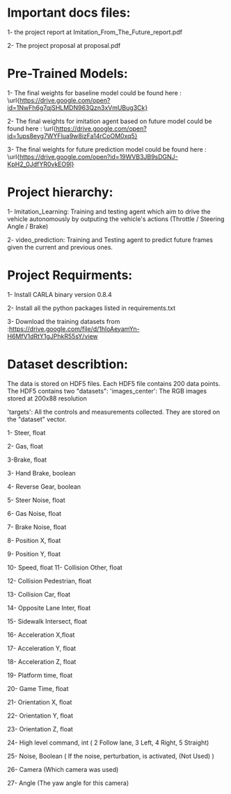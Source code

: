 # Important docs files:
1- the project report at Imitation_From_The_Future_report.pdf

2- The project proposal at proposal.pdf

# Pre-Trained Models:
1- The final weights for baseline model could be found here : \url{https://drive.google.com/open?id=1NwFh6g7qjSHLMDN963Qzn3xVmUBug3Ck} 

2- The final weights for imitation agent based on future model could be found here :
\url{https://drive.google.com/open?id=1ups8eyg7WYFlua9w8izFa14rCoOM0xq5} 

3- The final weights for future prediction model could be found here :
\url{https://drive.google.com/open?id=19WVB3JB9sDGNJ-KpH2_0JdfYR0vkEO9l} 

# Project hierarchy:
1- Imitation_Learning: Training and testing agent which aim to drive the vehicle autonomously by outputing the vehicle's actions (Throttle / Steering Angle / Brake)

2- video_prediction: Training and Testing agent to predict future frames given the current and previous ones.

# Project Requirments:
1- Install CARLA binary version 0.8.4

2- Install all the python packages listed in requirements.txt

3- Download the training datasets from :https://drive.google.com/file/d/1hloAeyamYn-H6MfV1dRtY1gJPhkR55sY/view

# Dataset describtion:
The data is stored on HDF5 files. Each HDF5 file contains 200 data points. The HDF5 contains two "datasets": 'images_center': 
The RGB images stored at 200x88 resolution

'targets': 
All the controls and measurements collected. They are stored on the "dataset" vector.

1- Steer, float

2- Gas, float

3-Brake, float

3- Hand Brake, boolean

4- Reverse Gear, boolean

5- Steer Noise, float

6- Gas Noise, float

7- Brake Noise, float

8- Position X, float

9- Position Y, float

10- Speed, float
11- Collision Other, float

12- Collision Pedestrian, float

13- Collision Car, float

14- Opposite Lane Inter, float

15- Sidewalk Intersect, float

16- Acceleration X,float

17- Acceleration Y, float

18- Acceleration Z, float

19- Platform time, float

20- Game Time, float

21- Orientation X, float

22- Orientation Y, float

23- Orientation Z, float

24- High level command, int ( 2 Follow lane, 3 Left, 4 Right, 5 Straight)

25- Noise, Boolean ( If the noise, perturbation, is activated, (Not Used) )

26- Camera (Which camera was used)

27- Angle (The yaw angle for this camera)
